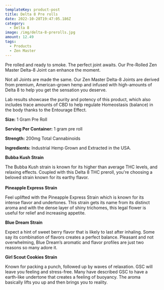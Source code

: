 ```yaml
---
templateKey: product-post
title: Delta 8 Pre rolls
date: 2022-10-28T19:47:05.186Z
category:
  - Delta 8
image: /img/delta-8-prerolls.jpg
amount: 12.49
tags:
  - Products
  - Zen Master
---
```

Pre rolled and ready to smoke.  The perfect joint awaits. Our Pre-Rolled Zen Master Delta-8 Joint can enhance the moment. 

Not all Joints are made the same. Our Zen Master Delta-8 Joints are derived from premium, American-grown hemp and infused with high-amounts of Delta 8 to help you get the sensation you deserve.

Lab results showcase the purity and potency of this product, which also includes trace amounts of CBD to help regulate Homeostasis (balance) in the body thanks to the Entourage Effect.

**Size:** 1 Gram Pre Roll

**Serving Per Container:** 1 gram pre roll

**Strength:** 200mg Total Cannabinoids

**Ingredients:** Industrial Hemp Grown and Extracted in the USA.

**Bubba Kush Strain**

 The Bubba Kush strain is known for its higher than average THC levels, and relaxing effects. Coupled with this Delta 8 THC preroll, you're choosing a beloved strain known for its earthy flavor.\
\
**Pineapple Express Strain**

Feel uplifted with the Pineapple Express Strain which is known for its intense flavor and undertones. This strain gets its name from its distinct aroma and with the dense layer of shiny trichomes, this legal flower is useful for relief and increasing appetite.

**Blue Dream Strain**

Expect a hint of sweet berry flavor that is likely to last after inhaling. Some say its combination of flavors creates a perfect balance. Pleasant and not overwhelming, Blue Dream’s aromatic and flavor profiles are just two reasons so many adore it.

**Girl Scout Cookies Strain**

Known for packing a punch[](https://www.leafly.com/strains/lists/effect/euphoric), followed up by waves of relaxation.[](https://www.leafly.com/strains/lists/effect/relaxed) GSC will leave you feeling and stress-free. Many have described GSC to have a earth-like undertone that creates a feeling of buoyancy. The aroma basically lifts you up and then brings you to reality.